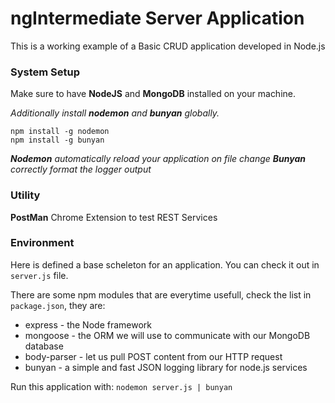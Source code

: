 # ngIntermediate Server Application

This is a working example of a Basic CRUD application developed in Node.js

### System Setup

Make sure to have **NodeJS** and **MongoDB** installed on your machine.

_Additionally install **nodemon** and **bunyan** globally._

```
npm install -g nodemon
npm install -g bunyan
```

_**Nodemon** automatically reload your application on file change_
_**Bunyan** correctly format the logger output_

### Utility

**PostMan** Chrome Extension to test REST Services

### Environment

Here is defined a base scheleton for an application.
You can check it out in `server.js` file.

There are some npm modules that are everytime usefull, check the list in `package.json`, they are:

- express - the Node framework
- mongoose - the ORM we will use to communicate with our MongoDB database
- body-parser - let us pull POST content from our HTTP request
- bunyan - a simple and fast JSON logging library for node.js services

Run this application with: `nodemon server.js | bunyan`

